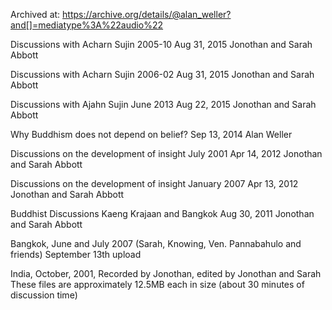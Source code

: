 Archived at:
https://archive.org/details/@alan_weller?and[]=mediatype%3A%22audio%22


Discussions with Acharn Sujin 2005-10
Aug 31, 2015
Jonothan and Sarah Abbott

Discussions with Acharn Sujin 2006-02
Aug 31, 2015
Jonothan and Sarah Abbott

Discussions with Ajahn Sujin June 2013
Aug 22, 2015
Jonothan and Sarah Abbott

Why Buddhism does not depend on belief?
Sep 13, 2014
Alan Weller

Discussions on the development of insight July 2001
Apr 14, 2012
Jonothan and Sarah Abbott

Discussions on the development of insight January 2007
Apr 13, 2012
Jonothan and Sarah Abbott

Buddhist Discussions Kaeng Krajaan and Bangkok
Aug 30, 2011
Jonothan and Sarah Abbott 

Bangkok, June and July 2007 (Sarah, Knowing, Ven. Pannabahulo and friends)
September 13th upload

India, October, 2001, Recorded by Jonothan, edited by Jonothan and Sarah
These files are approximately 12.5MB each in size (about 30 minutes of discussion time)
